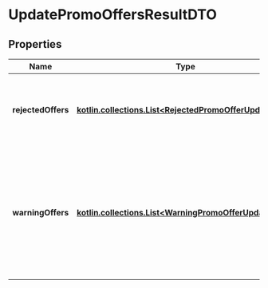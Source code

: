 
# UpdatePromoOffersResultDTO

## Properties
| Name | Type | Description | Notes |
| ------------ | ------------- | ------------- | ------------- |
| **rejectedOffers** | [**kotlin.collections.List&lt;RejectedPromoOfferUpdateDTO&gt;**](RejectedPromoOfferUpdateDTO.md) | Изменения, которые были отклонены.  Возвращается, только если есть отклоненные изменения.  |  [optional] |
| **warningOffers** | [**kotlin.collections.List&lt;WarningPromoOfferUpdateDTO&gt;**](WarningPromoOfferUpdateDTO.md) | Изменения, по которым есть предупреждения. Они информируют о возможных проблемах. Информация о товарах обновится.  Возвращается, только если есть предупреждения.  |  [optional] |



